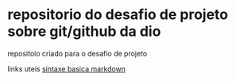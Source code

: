 #  repositorio do desafio de projeto sobre git/github da dio
repositoio criado para o desafio de projeto 

links  uteis 
[sintaxe  basica  markdown](https://www.markdownguide.org/basic-syntax)
